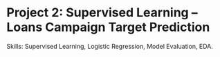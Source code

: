 # Project 2: Supervised Learning – Loans Campaign Target Prediction
Skills: Supervised Learning, Logistic Regression, Model Evaluation, EDA.
